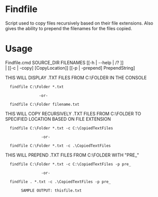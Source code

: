 # Findfile
Script used to copy files recursively based on their file extensions. Also gives the ability to prepend the filenames for the files copied.


# Usage
Findfile.cmd SOURCE_DIR FILENAMES [[-h | --help | /? ]]  
| [[-c | -copy] [CopyLocation]] [[-p | -prepend] PrependString]

THIS WILL DISPLAY .TXT FILES FROM C:\FOLDER IN THE CONSOLE

      findfile C:\Folder *.txt

                   -or-

      findfile C:\Folder filename.txt

THIS WILL COPY RECURSIVELY .TXT FILES FROM C:\FOLDER TO 
SPECIFIED LOCATION BASED ON FILE EXTENSION

      findfile C:\Folder *.txt -c C:\CopiedTextFiles

					-or-

      findfile C:\Folder *.txt -c .\CopiedTextFiles

THIS WILL PREPEND .TXT FILES FROM C:\FOLDER WITH "PRE_"

      findfile C:\Folder *.txt -c C:\CopiedTextFiles -p pre_

					-or-

      findfile . *.txt -c .\CopiedTextFiles -p pre_

           SAMPLE OUTPUT: thisfile.txt
